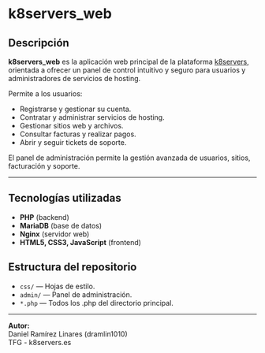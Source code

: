 # k8servers_web

## Descripción

**k8servers_web** es la aplicación web principal de la plataforma [k8servers](https://k8servers.es), orientada a ofrecer un panel de control intuitivo y seguro para usuarios y administradores de servicios de hosting.

Permite a los usuarios:
- Registrarse y gestionar su cuenta.
- Contratar y administrar servicios de hosting.
- Gestionar sitios web y archivos.
- Consultar facturas y realizar pagos.
- Abrir y seguir tickets de soporte.

El panel de administración permite la gestión avanzada de usuarios, sitios, facturación y soporte.

---

## Tecnologías utilizadas

- **PHP** (backend)
- **MariaDB** (base de datos)
- **Nginx** (servidor web)
- **HTML5, CSS3, JavaScript** (frontend)

## Estructura del repositorio

- `css/` — Hojas de estilo.
- `admin/` — Panel de administración.
- `*.php` — Todos los .php del directorio principal.
---

**Autor:**  
Daniel Ramírez Linares (dramlin1010)  
TFG - k8servers.es
